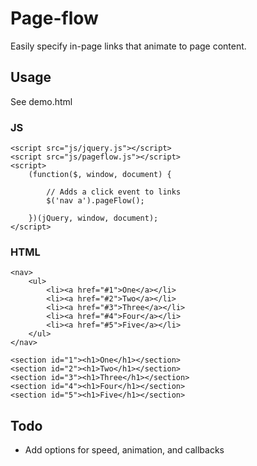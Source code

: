# Page-flow

Easily specify in-page links that animate to page content.

## Usage

See demo.html

### JS

```
<script src="js/jquery.js"></script>
<script src="js/pageflow.js"></script>
<script>
	(function($, window, document) {

		// Adds a click event to links
		$('nav a').pageFlow();

	})(jQuery, window, document);
</script>
```

### HTML

```
<nav>
	<ul>
		<li><a href="#1">One</a></li>
		<li><a href="#2">Two</a></li>
		<li><a href="#3">Three</a></li>
		<li><a href="#4">Four</a></li>
		<li><a href="#5">Five</a></li>
	</ul>	
</nav>

<section id="1"><h1>One</h1></section>
<section id="2"><h1>Two</h1></section>
<section id="3"><h1>Three</h1></section>
<section id="4"><h1>Four</h1></section>
<section id="5"><h1>Five</h1></section>
```

## Todo

- Add options for speed, animation, and callbacks